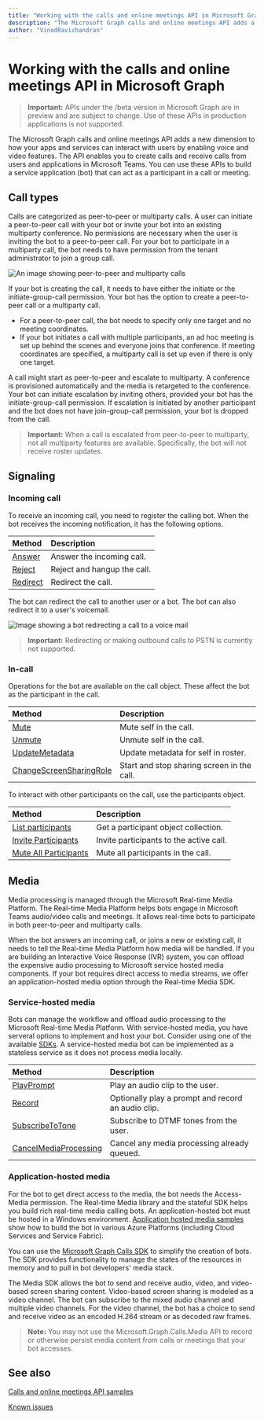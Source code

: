 ```yaml
---
title: "Working with the calls and online meetings API in Microsoft Graph"
description: "The Microsoft Graph calls and online meetings API adds a new dimension to how your apps and services can interact with users by enabling voice and video features. The API enables you to create calls and receive calls from users and applications in Microsoft Teams. You can use these APIs to build a service application (bot) that can act as a participant in a call or meeting."
author: "VinodRavichandran"
---
```


# Working with the calls and online meetings API in Microsoft Graph

> **Important:** APIs under the /beta version in Microsoft Graph are in preview and are subject to change. Use of these APIs in production applications is not supported.

The Microsoft Graph calls and online meetings API adds a new dimension to how your apps and services can interact with users by enabling voice and video features. The API enables you to create calls and receive calls from users and applications in Microsoft Teams. You can use these APIs to build a service application (bot) that can act as a participant in a call or meeting.

## Call types

Calls are categorized as peer-to-peer or multiparty calls. A user can initiate a peer-to-peer call with your bot or invite your bot into an existing multiparty conference. No permissions are necessary when the user is inviting the bot to a peer-to-peer call. For your bot to participate in a multiparty call, the bot needs to have permission from the tenant administrator to join a group call.

![An image showing peer-to-peer and multiparty calls](https://cdn.graph.office.net/prod/GraphDocuments/en-us/concepts/images/call-types.png)

If your bot is creating the call, it needs to have either the initiate or the initiate-group-call permission. Your bot has the option to create a peer-to-peer call or a multiparty call.

- For a peer-to-peer call, the bot needs to specify only one target and no meeting coordinates. 
- If your bot initiates a call with multiple participants, an ad hoc meeting is set up behind the scenes and everyone joins that conference. If meeting coordinates are specified, a multiparty call is set up even if there is only one target.

A call might start as peer-to-peer and escalate to multiparty. A conference is provisioned automatically and the media is retargeted to the conference. Your bot can initiate escalation by inviting others, provided your bot has the initiate-group-call permission. If escalation is initiated by another participant and the bot does not have join-group-call permission, your bot is dropped from the call.

> **Important:** When a call is escalated from peer-to-peer to multiparty, not all multiparty features are available. Specifically, the bot will not receive roster updates.

## Signaling

### Incoming call

To receive an incoming call, you need to register the calling bot. When the bot receives the incoming notification, it has the following options.

| Method                              | Description                                  |
|:------------------------------------|:---------------------------------------------|
| [Answer](../api/call-answer.md)     | Answer the incoming call.                    |
| [Reject](../api/call-reject.md)     | Reject and hangup the call.                  |
| [Redirect](../api/call-redirect.md) | Redirect the call.                           |

The bot can redirect the call to another user or a bot. The bot can also redirect it to a user's voicemail.

![Image showing a bot redirecting a call to a voice mail](https://cdn.graph.office.net/prod/GraphDocuments/en-us/concepts/images/call-handling.png)

> **Important:** Redirecting or making outbound calls to PSTN is currently not supported.

### In-call

Operations for the bot are available on the call object. These affect the bot as the participant in the call.

| Method                                                            | Description                                  |
|:------------------------------------------------------------------|:---------------------------------------------|
| [Mute](../api/call-mute.md)                                       | Mute self in the call.                       |
| [Unmute](../api/call-unmute.md)                                   | Unmute self in the call.                     |
| [UpdateMetadata](../api/call-updatemetadata.md)                   | Update metadata for self in roster.          |
| [ChangeScreenSharingRole](../api/call-changescreensharingrole.md) | Start and stop sharing screen in the call.   |

To interact with other participants on the call, use the participants object.

| Method                                                            | Description                                  |
|:------------------------------------------------------------------|:---------------------------------------------|
| [List participants](../api/call-list-participants.md)             | Get a participant object collection.         |
| [Invite Participants](../api/participant-invite.md)               | Invite participants to the active call.      |
| [Mute All Participants](../api/participant-muteall.md)            | Mute all participants in the call.           |

## Media

Media processing is managed through the Microsoft Real-time Media Platform. The Real-time Media Platform helps bots engage in Microsoft Teams audio/video calls and meetings. It allows real-time bots to participate in both peer-to-peer and multiparty calls​.

When the bot answers an incoming call, or joins a new or existing call, it needs to tell the Real-time Media Platform how media will be handled. If you are building an Interactive Voice Response (IVR) system, you can offload the expensive audio processing to Microsoft service hosted media components. If your bot requires direct access to media streams, we offer an application-hosted media option through the Real-time Media SDK.

### Service-hosted media

Bots can manage the workflow and offload audio processing to the Microsoft Real-time Media Platform. With service-hosted media, you have serveral options to implement and host your bot. Consider using one of the available [SDKs](https://developer.microsoft.com/graph/code-samples-and-sdks). A service-hosted media bot can be implemented as a stateless service as it does not process media locally.

| Method                                                        | Description                                             |
|:--------------------------------------------------------------|:--------------------------------------------------------|
| [PlayPrompt](../api/call-playprompt.md)                       | Play an audio clip to the user.                         |
| [Record](../api/call-record.md)                               | Optionally play a prompt and record an audio clip.      |
| [SubscribeToTone](../api/call-subscribetotone.md)             | Subscribe to DTMF tones from the user.                  |
| [CancelMediaProcessing](../api/call-cancelmediaprocessing.md) | Cancel any media processing already queued.             |

### Application-hosted media

For the bot to get direct access to the media, the bot needs the Access-Media permission. The Real-time Media library and the stateful SDK helps you build rich real-time media calling bots. An application-hosted bot must be hosted in a Windows environment. [Application hosted media samples](https://github.com/microsoftgraph/microsoft-graph-comms-samples) show how to build the bot in various Azure Platforms (including Cloud Services and Service Fabric).

You can use the [Microsoft Graph Calls SDK](https://microsoftgraph.github.io/microsoft-graph-comms-samples/docs/articles/index.html) to simplify the creation of bots. The SDK provides functionality to manage the states of the resources in memory and to pull in bot developers' media stack.

The Media SDK allows the bot to send and receive audio, video, and video-based screen sharing content. Video-based screen sharing is modeled as a video channel. The bot can subscribe to the mixed audio channel and multiple video channels. For the video channel, the bot has a choice to send and receive video as an encoded H.264 stream or as decoded raw frames.

> **Note:** You may not use the Microsoft.Graph.Calls.Media API to record or otherwise persist media content from calls or meetings that your bot accesses.

## See also

[Calls and online meetings API samples](https://github.com/microsoftgraph/microsoft-graph-comms-samples/)

[Known issues](/graph/known-issues#calls-and-online-meetings)